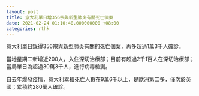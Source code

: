 ```yaml
---
layout: post
title: 意大利單日增356宗與新型肺炎有關死亡個案
date: 2021-02-24 01:10:40.000000000 +08:00
categories: rthk
---
```


意大利單日錄得356宗與新型肺炎有關的死亡個案，再多超過1萬3千人確診。

當地星期二新增近200人，入住深切治療部；目前有超過2千1百人在深切治療部；當局單日為超過30萬3千人，進行病毒檢測。

自去年爆發疫情，意大利累積死亡人數在9萬6千以上，是歐洲第二多，僅次於英國；累積約280萬人確診。
